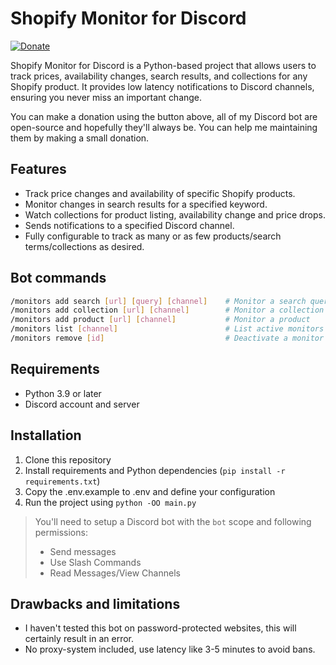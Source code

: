# Shopify Monitor for Discord

[![Donate](https://img.shields.io/badge/Donate-PayPal-green.svg)](https://www.paypal.com/donate/?hosted_button_id=X28NBS7XN2Q9C)

Shopify Monitor for Discord is a Python-based project that allows users to track prices, availability changes, search results, and collections for any Shopify product. It provides low latency notifications to Discord channels, ensuring you never miss an important change.

You can make a donation using the button above, all of my Discord bot are open-source and hopefully they'll always be. You can help me maintaining them by making a small donation.

## Features

- Track price changes and availability of specific Shopify products.
- Monitor changes in search results for a specified keyword.
- Watch collections for product listing, availability change and price drops.
- Sends notifications to a specified Discord channel.
- Fully configurable to track as many or as few products/search terms/collections as desired.

## Bot commands

```sh
/monitors add search [url] [query] [channel]    # Monitor a search query
/monitors add collection [url] [channel]        # Monitor a collection
/monitors add product [url] [channel]           # Monitor a product
/monitors list [channel]                        # List active monitors for a given channel
/monitors remove [id]                           # Deactivate a monitor
```

## Requirements

- Python 3.9 or later
- Discord account and server

## Installation

1. Clone this repository
2. Install requirements and Python dependencies (`pip install -r requirements.txt`)
3. Copy the .env.example to .env and define your configuration
4. Run the project using `python -OO main.py`

> You'll need to setup a Discord bot with the `bot` scope and following permissions:
>
> - Send messages
> - Use Slash Commands
> - Read Messages/View Channels

## Drawbacks and limitations

- I haven't tested this bot on password-protected websites, this will certainly result in an error.
- No proxy-system included, use latency like 3-5 minutes to avoid bans.
